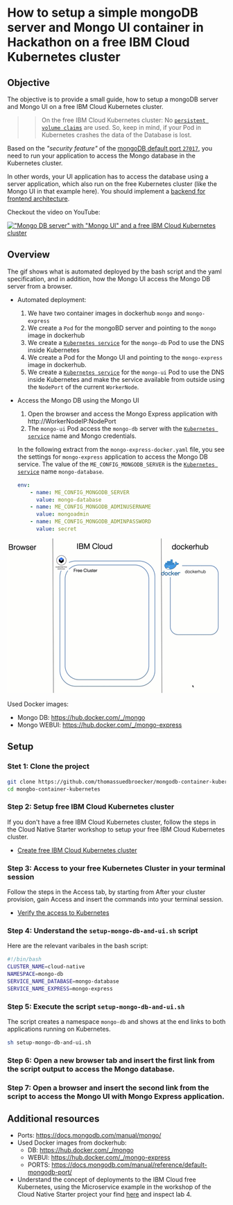# How to setup a simple mongoDB server and Mongo UI container in Hackathon on a free IBM Cloud Kubernetes cluster

## Objective

The objective is to provide a small guide, how to setup a mongoDB server and Mongo UI on a free IBM Cloud Kubernetes cluster. 

>> On the free IBM Cloud Kubernetes cluster: No [`persistent volume claims`](https://kubernetes.io/docs/concepts/storage/persistent-volumes/) are used. So, keep in mind, if your Pod in Kubernetes crashes the data of the Database is lost.

Based on the _"security feature"_ of the [mongoDB default port `27017`](https://docs.mongodb.com/manual/reference/default-mongodb-port/), you need to run your application to access the Mongo database in the Kubernetes cluster.

In other words, your UI application has to access the database using a server application, which also run on the free Kubernetes cluster (like the Mongo UI in that example here). You should implement a [backend for frontend architecture](https://developer.ibm.com/technologies/microservices/patterns/create-backend-for-frontend-application-architecture/).

Checkout the video on YouTube:

[!["Mongo DB server" with "Mongo UI" and a free IBM Cloud Kubernetes cluster](https://img.youtube.com/vi/JXlplSSK1k4/0.jpg)](https://www.youtube.com/watch?v=JXlplSSK1k4 "Click play on youtube")

## Overview

The gif shows what is automated deployed by the bash script and the yaml specification, and in addition, how the Mongo UI access the Mongo DB server from a browser.

* Automated deployment:

    1) We have two container images in dockerhub `mongo` and `mongo-express`
    2) We create a `Pod` for the mongoBD server and pointing to the `mongo` image in dockerhub
    3) We create a [`Kubernetes service`](https://kubernetes.io/docs/concepts/services-networking/service/) for the `mongo-db` Pod to use the DNS inside Kubernetes
    4) We create a Pod for the Mongo UI and pointing to the `mongo-express` image in dockerhub.
    5) We create a [`Kubernetes service`](https://kubernetes.io/docs/concepts/services-networking/service/) for the `mongo-ui` Pod to use the DNS inside Kubernetes and make the service available from outside using the `NodePort` of the current `WorkerNode`.

* Access the Mongo DB using the Mongo UI

    1) Open the browser and access the Mongo Express application with http://WorkerNodeIP:NodePort
    2) The `mongo-ui` Pod access the `mongo-db` server with the [`Kubernetes service`](https://kubernetes.io/docs/concepts/services-networking/service/) name and Mongo credentials.

    In the following extract from the `mongo-express-docker.yaml` file, you see the settings for `mongo-express` application to access the Mongo DB service. 
    The value of the `ME_CONFIG_MONGODB_SERVER` is the [`Kubernetes service`](https://kubernetes.io/docs/concepts/services-networking/service/) name `mongo-database`.

    ```yaml
    env:
        - name: ME_CONFIG_MONGODB_SERVER 
          value: mongo-database
        - name: ME_CONFIG_MONGODB_ADMINUSERNAME
          value: mongoadmin
        - name: ME_CONFIG_MONGODB_ADMINPASSWORD
          value: secret
    ```

![](images/mongodb-setup.gif)

Used Docker images:

* Mongo DB: https://hub.docker.com/_/mongo    
* Mongo WEBUI: https://hub.docker.com/_/mongo-express

## Setup

### Stet 1: Clone the project

```sh
git clone https://github.com/thomassuedbroecker/mongodb-container-kubernetes.git
cd mongbo-container-kubernetes
```

### Step 2: Setup free IBM Cloud Kubernetes cluster

If you don't have a free IBM Cloud Kubernetes cluster, follow the steps in the Cloud Native Starter workshop to setup your free IBM Cloud Kubernetes cluster.

* [Create free IBM Cloud Kubernetes cluster](https://github.com/IBM/cloud-native-starter/blob/master/workshop-one-service/0-create-kubernetes-cluster.md)

### Step 3: Access to your free Kubernetes Cluster in your terminal session

Follow the steps in the Access tab, by starting from After your cluster provision, gain Access and insert the commands into your terminal session.

* [Verify the access to Kubernetes](https://github.com/IBM/cloud-native-starter/blob/master/workshop-one-service/1-prereqs.md#verify-access-to-kubernetes-on-the-ibm-cloud)

### Step 4: Understand the `setup-mongo-db-and-ui.sh` script

Here are the relevant varibales in the bash script:

```bash
#!/bin/bash
CLUSTER_NAME=cloud-native
NAMESPACE=mongo-db
SERVICE_NAME_DATABASE=mongo-database
SERVICE_NAME_EXPRESS=mongo-express
```

### Step 5: Execute the script `setup-mongo-db-and-ui.sh`

The script creates a namespace `mongo-db` and shows at the end links to both applications running on Kubernetes. 

```sh
sh setup-mongo-db-and-ui.sh
```

### Step 6: Open a new browser tab and insert the first link from the script output to access the Mongo database.


### Step 7: Open a browser and insert the second link from the script to access the Mongo UI with Mongo Express application.


## Additional resources

* Ports: https://docs.mongodb.com/manual/mongo/
* Used Docker images from dockerhub:
    * DB: https://hub.docker.com/_/mongo    
    * WEBUI: https://hub.docker.com/_/mongo-express
    * PORTS: https://docs.mongodb.com/manual/reference/default-mongodb-port/
* Understand the concept of deployments to the IBM Cloud free Kubernetes, using the Microservice example in the workshop of the Cloud Native Starter project your find [here](https://github.com/IBM/cloud-native-starter/tree/master/workshop) and inspect lab 4.
